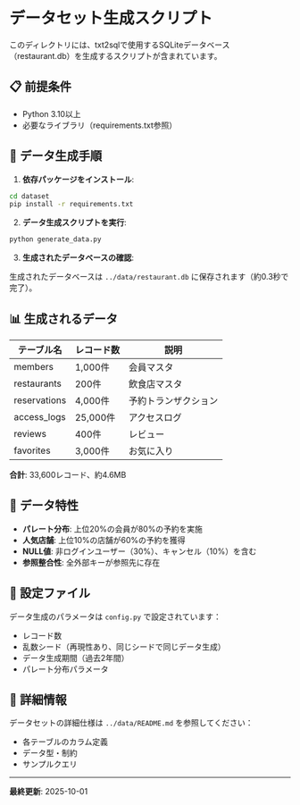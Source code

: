 # データセット生成スクリプト

このディレクトリには、txt2sqlで使用するSQLiteデータベース（restaurant.db）を生成するスクリプトが含まれています。

## 📋 前提条件

- Python 3.10以上
- 必要なライブラリ（requirements.txt参照）

## 🚀 データ生成手順

1. **依存パッケージをインストール**:

```bash
cd dataset
pip install -r requirements.txt
```

2. **データ生成スクリプトを実行**:

```bash
python generate_data.py
```

3. **生成されたデータベースの確認**:

生成されたデータベースは `../data/restaurant.db` に保存されます（約0.3秒で完了）。

## 📊 生成されるデータ

| テーブル名 | レコード数 | 説明 |
|-----------|-----------|------|
| members | 1,000件 | 会員マスタ |
| restaurants | 200件 | 飲食店マスタ |
| reservations | 4,000件 | 予約トランザクション |
| access_logs | 25,000件 | アクセスログ |
| reviews | 400件 | レビュー |
| favorites | 3,000件 | お気に入り |

**合計**: 33,600レコード、約4.6MB

## 📝 データ特性

- **パレート分布**: 上位20%の会員が80%の予約を実施
- **人気店舗**: 上位10%の店舗が60%の予約を獲得
- **NULL値**: 非ログインユーザー（30%）、キャンセル（10%）を含む
- **参照整合性**: 全外部キーが参照先に存在

## 🔧 設定ファイル

データ生成のパラメータは `config.py` で設定されています：

- レコード数
- 乱数シード（再現性あり、同じシードで同じデータ生成）
- データ生成期間（過去2年間）
- パレート分布パラメータ

## 📖 詳細情報

データセットの詳細仕様は `../data/README.md` を参照してください：

- 各テーブルのカラム定義
- データ型・制約
- サンプルクエリ

---

**最終更新**: 2025-10-01

